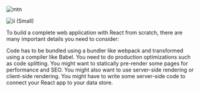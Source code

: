 
![mtn](https://github.com/samik1234/test/assets/82882143/a00ab26b-47e9-406a-a783-5d1640b5e32b)

![ii (Small)](https://github.com/samik1234/test/assets/82882143/a1899a8a-a42a-4f3c-b4f7-604aae784e08)


To build a complete web application with React from scratch, there are many important details you need to consider:

Code has to be bundled using a bundler like webpack and transformed using a compiler like Babel.
You need to do production optimizations such as code splitting.
You might want to statically pre-render some pages for performance and SEO. You might also want to use server-side rendering or client-side rendering.
You might have to write some server-side code to connect your React app to your data store.
